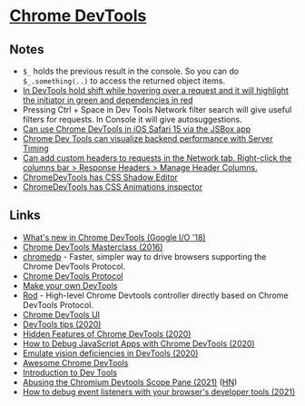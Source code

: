# [Chrome DevTools](https://developer.chrome.com/devtools)

## Notes

- `$_` holds the previous result in the console. So you can do `$_.something(..)` to access the returned object items.
- [In DevTools hold shift while hovering over a request and it will highlight the initiator in green and dependencies in red](https://twitter.com/addyosmani/status/1260479896888975362)
- Pressing Ctrl + Space in Dev Tools Network filter search will give useful filters for requests. In Console it will give autosuggestions.
- [Can use Chrome DevTools in iOS Safari 15 via the JSBox app](https://twitter.com/Baconbrix/status/1441840354563530756)
- [Chrome Dev Tools can visualize backend performance with Server Timing](https://twitter.com/addyosmani/status/1445644998477815808)
- [Can add custom headers to requests in the Network tab. Right-click the columns bar > Response Headers > Manage Header Columns.](https://twitter.com/dhh/status/1445036316023005195)
- [ChromeDevTools has CSS Shadow Editor](https://twitter.com/addyosmani/status/1447456939466706946)
- [ChromeDevTools has CSS Animations inspector](https://twitter.com/addyosmani/status/1447079452987387905)

## Links

- [What's new in Chrome DevTools (Google I/O '18)](https://www.youtube.com/watch?v=mfuE53x4b3k)
- [Chrome DevTools Masterclass (2016)](https://www.youtube.com/watch?v=KykP5Z5E4kA)
- [chromedp](https://github.com/chromedp/chromedp) - Faster, simpler way to drive browsers supporting the Chrome DevTools Protocol.
- [Chrome DevTools Protocol](https://github.com/ChromeDevTools/devtools-protocol)
- [Make your own DevTools](https://kentcdodds.com/blog/make-your-own-dev-tools)
- [Rod](https://github.com/ysmood/rod) - High-level Chrome Devtools controller directly based on Chrome DevTools Protocol.
- [Chrome DevTools UI](https://github.com/ChromeDevTools/devtools-frontend)
- [DevTools tips (2020)](https://twitter.com/brian_d_vaughn/status/1250659369496145921)
- [Hidden Features of Chrome DevTools (2020)](https://martinheinz.dev/blog/33)
- [How to Debug JavaScript Apps with Chrome DevTools (2020)](https://blog.asayer.io/how-to-debug-javascript-apps-with-chrome-devtools)
- [Emulate vision deficiencies in DevTools (2020)](https://addyosmani.com/blog/emulate-vision-deficiencies-devtools/)
- [Awesome Chrome DevTools](https://github.com/ChromeDevTools/awesome-chrome-devtools)
- [Introduction to Dev Tools](https://github.com/jkup/mastering-chrome-devtools)
- [Abusing the Chromium Devtools Scope Pane (2021)](https://medium.com/@weizmangal/javascript-anti-debugging-some-next-level-sh-t-part-2-abusing-chromium-devtools-scope-pane-b2796c00331d) ([HN](https://news.ycombinator.com/item?id=28422781))
- [How to debug event listeners with your browser's developer tools (2021)](https://gomakethings.com/how-to-debug-event-listeners-with-your-browsers-developer-tools/)
